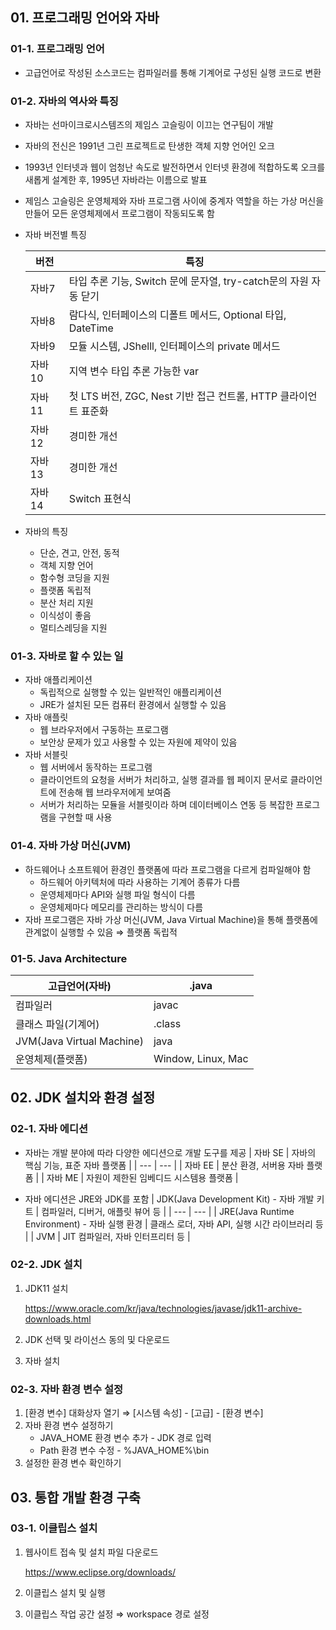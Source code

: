 ## 01. 프로그래밍 언어와 자바
### 01-1. 프로그래밍 언어

- 고급언어로 작성된 소스코드는 컴파일러를 통해 기계어로 구성된 실행 코드로 변환

### 01-2. 자바의 역사와 특징

- 자바는 선마이크로시스템즈의 제임스 고슬링이 이끄는 연구팀이 개발
- 자바의 전신은 1991년 그린 프로젝트로 탄생한 객체 지향 언어인 오크
- 1993년 인터넷과 웹이 엄청난 속도로 발전하면서 인터넷 환경에 적합하도록 오크를 새롭게 설계한 후, 1995년 자바라는 이름으로 발표
- 제임스 고슬링은 운영체제와 자바 프로그램 사이에 중계자 역할을 하는 가상 머신을 만들어 모든 운영체제에서 프로그램이 작동되도록 함
- 자바 버전별 특징
    
    
    | 버전 | 특징 |
    | --- | --- |
    | 자바7 | 타입 추론 기능, Switch 문에 문자열, try-catch문의 자원 자동 닫기 |
    | 자바8 | 람다식, 인터페이스의 디폴트 메서드, Optional 타입, DateTime |
    | 자바9 | 모듈 시스템, JShelll, 인터페이스의 private 메서드 |
    | 자바10 | 지역 변수 타입 추론 가능한 var |
    | 자바11 | 첫 LTS 버전, ZGC, Nest 기반 접근 컨트롤, HTTP 클라이언트 표준화 |
    | 자바12 | 경미한 개선 |
    | 자바13 | 경미한 개선 |
    | 자바14 | Switch 표현식 |
- 자바의 특징
    - 단순, 견고, 안전, 동적
    - 객체 지향 언어
    - 함수형 코딩을 지원
    - 플랫폼 독립적
    - 분산 처리 지원
    - 이식성이 좋음
    - 멀티스레딩을 지원

### 01-3. 자바로 할 수 있는 일

- 자바 애플리케이션
    - 독립적으로 실행할 수 있는 일반적인 애플리케이션
    - JRE가 설치된 모든 컴퓨터 환경에서 실행할 수 있음
- 자바 애플릿
    - 웹 브라우저에서 구동하는 프로그램
    - 보안상 문제가 있고 사용할 수 있는 자원에 제약이 있음  
- 자바 서블릿
    - 웹 서버에서 동작하는 프로그램
    - 클라이언트의 요청을 서버가 처리하고, 실행 결과를 웹 페이지 문서로 클라이언트에 전송해 웹 브라우저에게 보여줌
    - 서버가 처리하는 모듈을 서블릿이라 하며 데이터베이스 연동 등 복잡한 프로그램을 구현할 때 사용

### 01-4. 자바 가상 머신(JVM)

- 하드웨어나 소프트웨어 환경인 플랫폼에 따라 프로그램을 다르게 컴파일해야 함
    - 하드웨어 아키텍처에 따라 사용하는 기계어 종류가 다름
    - 운영체제마다 API와 실행 파일 형식이 다름
    - 운영체제마다 메모리를 관리하는 방식이 다름
- 자바 프로그램은 자바 가상 머신(JVM, Java Virtual Machine)을 통해 플랫폼에 관계없이 실행할 수 있음 ⇒ 플랫폼 독립적

### 01-5. Java Architecture

| 고급언어(자바) | .java |
| --- | --- |
| 컴파일러 | javac |
| 클래스 파일(기계어) | .class |
| JVM(Java Virtual Machine) | java |
| 운영체제(플랫폼) | Window, Linux, Mac |


## 02. JDK 설치와 환경 설정
### 02-1. 자바 에디션

- 자바는 개발 분야에 따라 다양한 에디션으로 개발 도구를 제공
    | 자바 SE | 자바의 핵심 기능, 표준 자바 플랫폼 |
    | --- | --- |
    | 자바 EE | 분산 환경, 서버용 자바 플랫폼 |
    | 자바 ME | 자원이 제한된 임베디드 시스템용 플랫폼 |

- 자바 에디션은 JRE와 JDK를 포함
    | JDK(Java Development Kit) - 자바 개발 키트 | 컴파일러, 디버거, 애플릿 뷰어 등 |
    | --- | --- |
    | JRE(Java Runtime Environment) - 자바 실행 환경 | 클래스 로더, 자바 API, 실행 시간 라이브러리 등 |
    | JVM | JIT 컴파일러, 자바 인터프리터 등 |

### 02-2. JDK 설치

1. JDK11 설치
    
    https://www.oracle.com/kr/java/technologies/javase/jdk11-archive-downloads.html
    
2. JDK 선택 및 라이선스 동의 및 다운로드
3. 자바 설치

### 02-3. 자바 환경 변수 설정

1. [환경 변수] 대화상자 열기 ⇒ [시스템 속성] - [고급] - [환경 변수]
2. 자바 환경 변수 설정하기 
    - JAVA_HOME 환경 변수 추가 - JDK 경로 입력
    - Path 환경 변수 수정 - %JAVA_HOME%\bin
3. 설정한 환경 변수 확인하기

## 03. 통합 개발 환경 구축

### 03-1. 이클립스 설치

1. 웹사이트 접속 및 설치 파일 다운로드
    
    https://www.eclipse.org/downloads/
    
2. 이클립스 설치 및 실행
3. 이클립스 작업 공간 설정 ⇒ workspace 경로 설정